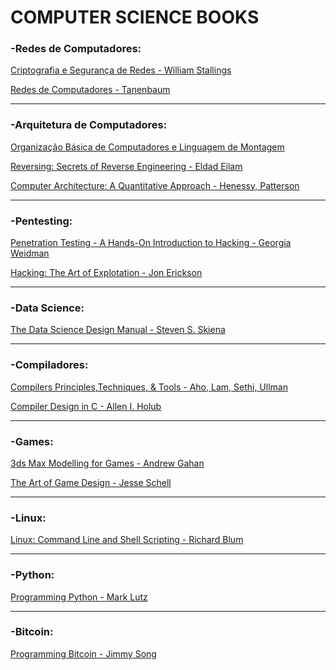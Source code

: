 # COMPUTER SCIENCE BOOKS
### -Redes de Computadores:
[Criptografia e Segurança de Redes - William Stallings](https://github.com/TulioNPL/ComputerScienceBooks/blob/master/Criptografia%20e%20Seguran%C3%A7a%20de%20Redes.pdf)

[Redes de Computadores - Tanenbaum](https://github.com/TulioNPL/ComputerScienceBooks/blob/master/Redes%20de%20Computadores%20-%20Tanenbaum.pdf)

____________________________________
### -Arquitetura de Computadores:
[Organização Básica de Computadores e Linguagem de Montagem](https://github.com/TulioNPL/ComputerScienceBooks/blob/master/Organiza%C3%A7%C3%A3o%20B%C3%A1sica%20de%20Computadores%20e%20Linguagem%20de%20Montagem.epub)

[Reversing: Secrets of Reverse Engineering - Eldad Eilam](https://github.com/TulioNPL/ComputerScienceBooks/blob/master/Eldad%20Eilam%20-%20Reversing%20-%20Secrets%20of%20Reverse%20Engineering-By%20www.LearnEngineering.in.pdf)

[Computer Architecture: A Quantitative Approach - Henessy, Patterson](https://github.com/TulioNPL/ComputerScienceBooks/blob/master/Hennessy%20John%20L.%2C%20Patterson%20David%20A.%20Computer%20Architecture_%20A%20Quantitative%20Approach%20(2012).pdf)

____________________________________
### -Pentesting:
[Penetration Testing - A Hands-On Introduction to Hacking - Georgia Weidman](https://github.com/TulioNPL/ComputerScienceBooks/blob/master/Penetration%20Testing%20A%20Hands-On%20Introduction%20to%20Hacking.pdf)

[Hacking: The Art of Explotation - Jon Erickson](https://github.com/TulioNPL/ComputerScienceBooks/blob/master/Hacking_The_Art_of_Exploitation_2nd_Edition_Jon_Erickson(www.ebook-dl.com).pdf)

____________________________________
### -Data Science:
[The Data Science Design Manual - Steven S. Skiena](https://github.com/TulioNPL/ComputerScienceBooks/blob/master/2017_Book_TheDataScienceDesignManual-%20By%20www.LearnEngineering.in.pdf)

____________________________________
### -Compiladores:
[Compilers Principles,Techniques, & Tools - Aho, Lam, Sethi, Ullman](https://github.com/TulioNPL/ComputerScienceBooks/blob/master/Aho%20-%20Compilers%20-%20Principles%2C%20Techniques%2C%20and%20Tools%202e-By%20www.LearnEngineering.in.pdf)

[Compiler Design in C - Allen I. Holub](https://github.com/TulioNPL/ComputerScienceBooks/blob/master/compiler%20Design%20In%20_C_%20Holub-By%20www.LearnEngineering.in.pdf)

____________________________________
### -Games:
[3ds Max Modelling for Games - Andrew Gahan](https://github.com/TulioNPL/ComputerScienceBooks/blob/master/Andrew%20Gahan%203ds%20Max%20Modeling%20for%20games-By%20www.LearnEngineering.in.pdf)

[The Art of Game Design - Jesse Schell](https://github.com/TulioNPL/ComputerScienceBooks/blob/master/Jesse%20Schell%20-%20The%20Art%20of%20Game%20Design%20A%20Book%20of%20Lenses%20-By%20www.LearnEngineering.in.pdf)

____________________________________
### -Linux:
[Linux: Command Line and Shell Scripting - Richard Blum](https://github.com/TulioNPL/ComputerScienceBooks/blob/master/Linux%20Command%20Line%20and%20Shell%20Scripting%20Bible-By%20www.LearnEngineering.in.pdf)

____________________________________
### -Python:
[Programming Python - Mark Lutz](https://github.com/TulioNPL/ComputerScienceBooks/blob/master/Mark%20Lutz%20-%20Programming%20Python%2C%20Fourth%20Edition%20-%202010.pdf)

____________________________________
### -Bitcoin:
[Programming Bitcoin - Jimmy Song](https://github.com/TulioNPL/ComputerScienceBooks/blob/master/Programming%20Bitcoin_%20Learn%20How%20to%20Program%20Bitcoin%20from%20Scratch%20(%20PDFDrive%20).pdf)



